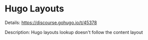 # Hugo Layouts

Details: <https://discourse.gohugo.io/t/45378>

Description: Hugo layouts lookup doesn't follow the content layout


